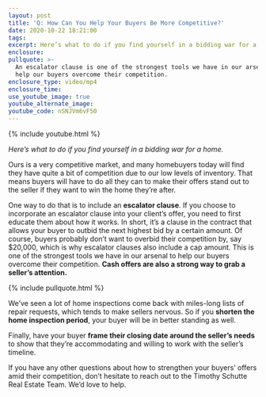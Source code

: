 ```yaml
---
layout: post
title: 'Q: How Can You Help Your Buyers Be More Competitive?'
date: 2020-10-22 18:21:00
tags:
excerpt: Here’s what to do if you find yourself in a bidding war for a home.
enclosure:
pullquote: >-
  An escalator clause is one of the strongest tools we have in our arsenal to
  help our buyers overcome their competition.
enclosure_type: video/mp4
enclosure_time:
use_youtube_image: true
youtube_alternate_image:
youtube_code: nSNJVm6vF50
---
```


{% include youtube.html %}

*Here’s what to do if you find yourself in a bidding war for a home.*

Ours is a very competitive market, and many homebuyers today will find they have quite a bit of competition due to our low levels of inventory. That means buyers will have to do all they can to make their offers stand out to the seller if they want to win the home they’re after.

One way to do that is to include an **escalator clause**. If you choose to incorporate an escalator clause into your client’s offer, you need to first educate them about how it works. In short, it’s a clause in the contract that allows your buyer to outbid the next highest bid by a certain amount. Of course, buyers probably don’t want to overbid their competition by, say $20,000, which is why escalator clauses also include a cap amount. This is one of the strongest tools we have in our arsenal to help our buyers overcome their competition. **Cash offers are also a strong way to grab a seller’s attention.**

{% include pullquote.html %}

We’ve seen a lot of home inspections come back with miles-long lists of repair requests, which tends to make sellers nervous. So if you **shorten the home inspection period**, your buyer will be in better standing as well.&nbsp;

Finally, have your buyer **frame their closing date around the seller’s needs** to show that they’re accommodating and willing to work with the seller’s timeline.

If you have any other questions about how to strengthen your buyers’ offers amid their competition, don’t hesitate to reach out to the Timothy Schutte Real Estate Team. We’d love to help.